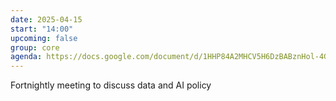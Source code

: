 ```yaml
---
date: 2025-04-15
start: "14:00"
upcoming: false
group: core
agenda: https://docs.google.com/document/d/1HHP84A2MHCV5H6DzBABznHol-4GPr1JKTjNgvH2vKh4/edit?tab=t.0
--- 
```

Fortnightly meeting to discuss data and AI policy